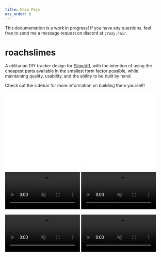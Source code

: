 ```yaml
---
title: Main Page
nav_order: 0
---
```


This documentation is a work in progress! If you have any questions, feel free to send me a message request on discord at `crazy.hair`.

# roachslimes

A utilitarian DIY tracker design for [SlimeVR](https://docs.slimevr.dev/), with the intention of using the cheapest parts available in the smallest form factor possible, while maintaining quality, usability, and the ability to be built by hand.

Check out the sidebar for more information on building them yourself!


<iframe src="rendering/mobo_viewer.html" name="mobo_viewer" scrolling="no" frameborder="1" marginheight="0px" marginwidth="0px" style="width:49%; aspect-ratio:1/1; border-width: 0" allowfullscreen></iframe>
<iframe src="rendering/dabo_viewer.html" name="dabo_viewer" scrolling="no" frameborder="1" marginheight="0px" marginwidth="0px" style="width:49%; aspect-ratio:1/1; border-width: 0" allowfullscreen></iframe>

<video src="videos/floatybouncy_mobo.mp4" style="width:49%" autoplay loop muted></video> <video src="videos/floatybouncy_dabo.mp4" style="width:49%" autoplay loop muted></video>

<video style="width:49%" src="videos/floatybouncy_mobo_case.mp4" autoplay loop muted></video> <video src="videos/floatybouncy_dabo_case.mp4" style="width:49%" autoplay loop muted></video>
